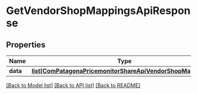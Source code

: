 # GetVendorShopMappingsApiResponse

## Properties
Name | Type | Description | Notes
------------ | ------------- | ------------- | -------------
**data** | [**list[ComPatagonaPricemonitorShareApiVendorShopMappingV3]**](ComPatagonaPricemonitorShareApiVendorShopMappingV3.md) |  | 

[[Back to Model list]](../README.md#documentation-for-models) [[Back to API list]](../README.md#documentation-for-api-endpoints) [[Back to README]](../README.md)


